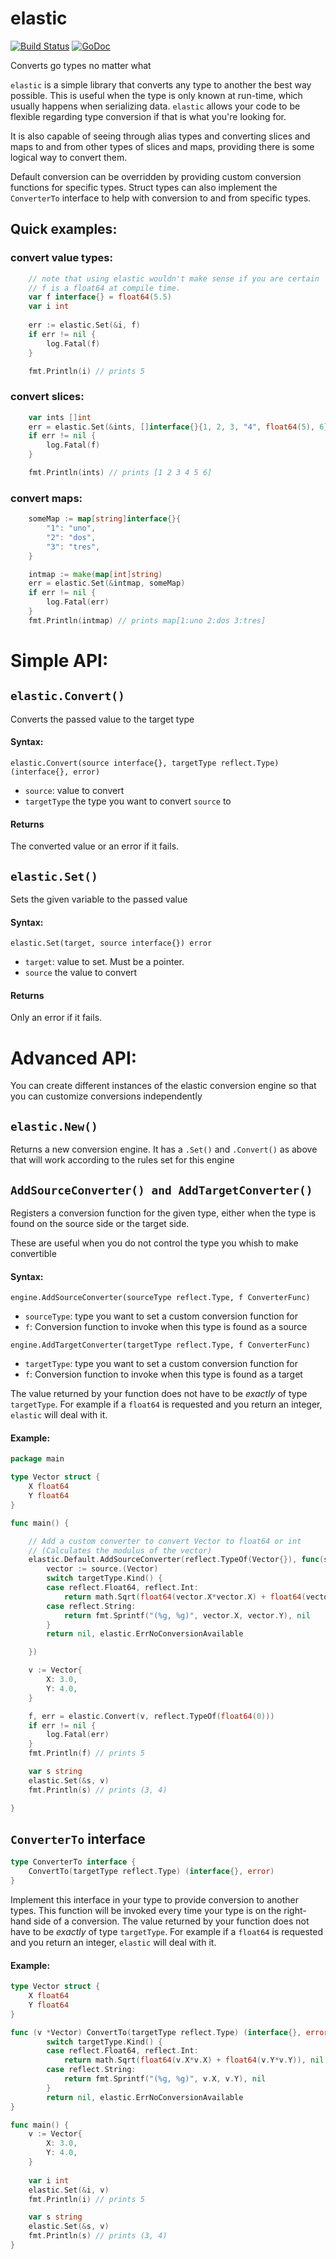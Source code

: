 # elastic
[![Build Status](https://travis-ci.org/epiclabs-io/elastic.svg?branch=master)](https://travis-ci.org/epiclabs-io/elastic)
[![GoDoc](https://godoc.org/github.com/epiclabs-io/elastic?status.svg)](https://godoc.org/github.com/epiclabs-io/elastic)


Converts go types no matter what

`elastic` is a simple library that converts any type to another the best way possible. This is useful when the type is only known at run-time, which usually happens when serializing data. `elastic` allows your code to be flexible regarding type conversion if that is what you're looking for.

It is also capable of seeing through alias types and converting slices and maps to and from other types of slices and maps, providing there is some logical way to convert them.

Default conversion can be overridden by providing custom conversion functions for specific types.
Struct types can also implement the `ConverterTo` interface to help with conversion to and from specific types.


## Quick examples:

### convert value types:

```go
	// note that using elastic wouldn't make sense if you are certain
    // f is a float64 at compile time.
    var f interface{} = float64(5.5)
	var i int
    
    err := elastic.Set(&i, f)
	if err != nil {
		log.Fatal(f)
	}

	fmt.Println(i) // prints 5
```

### convert slices:

```go
	var ints []int
	err = elastic.Set(&ints, []interface{}{1, 2, 3, "4", float64(5), 6})
	if err != nil {
		log.Fatal(f)
	}

	fmt.Println(ints) // prints [1 2 3 4 5 6]
```

### convert maps:

```go
	someMap := map[string]interface{}{
		"1": "uno",
		"2": "dos",
		"3": "tres",
	}

	intmap := make(map[int]string)
	err = elastic.Set(&intmap, someMap)
	if err != nil {
		log.Fatal(err)
	}
	fmt.Println(intmap) // prints map[1:uno 2:dos 3:tres]
```

# Simple API:

## `elastic.Convert()`
Converts the passed value to the target type
#### Syntax:
`elastic.Convert(source interface{}, targetType reflect.Type) (interface{}, error)`

* `source`: value to convert
* `targetType` the type you want to convert `source` to

#### Returns
The converted value or an error if it fails.

## `elastic.Set()`
Sets the given variable to the passed value
#### Syntax:
`elastic.Set(target, source interface{}) error`
* `target`: value to set. Must be a pointer.
* `source` the value to convert

#### Returns
Only an error if it fails.

# Advanced API:

You can create different instances of the elastic conversion engine so that you can customize conversions independently

## `elastic.New()`
Returns a new conversion engine. It has a `.Set()` and `.Convert()` as above that will work according to the rules set for this engine

## `AddSourceConverter() and AddTargetConverter()`
Registers a conversion function for the given type, either when the type is found on the source side or the target side.

These are useful when you do not control the type you whish to make convertible

#### Syntax:
`engine.AddSourceConverter(sourceType reflect.Type, f ConverterFunc)`
* `sourceType`: type you want to set a custom conversion function for
* `f`: Conversion function to invoke when this type is found as a source

`engine.AddTargetConverter(targetType reflect.Type, f ConverterFunc)`
* `targetType`: type you want to set a custom conversion function for
* `f`: Conversion function to invoke when this type is found as a target

The value returned by your function does not have to be *exactly* of type `targetType`. For example if a `float64` is requested and you return an integer, `elastic` will deal with it.

#### Example:
```go
package main

type Vector struct {
	X float64
	Y float64
}

func main() {

	// Add a custom converter to convert Vector to float64 or int
	// (Calculates the modulus of the vector)
	elastic.Default.AddSourceConverter(reflect.TypeOf(Vector{}), func(source interface{}, targetType reflect.Type) (interface{}, error) {
		vector := source.(Vector)
		switch targetType.Kind() {
		case reflect.Float64, reflect.Int:
			return math.Sqrt(float64(vector.X*vector.X) + float64(vector.Y*vector.Y)), nil
		case reflect.String:
			return fmt.Sprintf("(%g, %g)", vector.X, vector.Y), nil
		}
		return nil, elastic.ErrNoConversionAvailable

	})

	v := Vector{
		X: 3.0,
		Y: 4.0,
	}

	f, err = elastic.Convert(v, reflect.TypeOf(float64(0)))
	if err != nil {
		log.Fatal(err)
	}
	fmt.Println(f) // prints 5

	var s string
	elastic.Set(&s, v)
	fmt.Println(s) // prints (3, 4)

}

```

## `ConverterTo` interface

```go
type ConverterTo interface {
	ConvertTo(targetType reflect.Type) (interface{}, error)
}
```

Implement this interface in your type to provide conversion to another types. This function will be invoked every time your type is on the right-hand side of a conversion.
The value returned by your function does not have to be *exactly* of type `targetType`. For example if a `float64` is requested and you return an integer, `elastic` will deal with it.

#### Example:

```go
type Vector struct {
	X float64
	Y float64
}

func (v *Vector) ConvertTo(targetType reflect.Type) (interface{}, error) {
		switch targetType.Kind() {
		case reflect.Float64, reflect.Int:
			return math.Sqrt(float64(v.X*v.X) + float64(v.Y*v.Y)), nil
		case reflect.String:
			return fmt.Sprintf("(%g, %g)", v.X, v.Y), nil
		}
		return nil, elastic.ErrNoConversionAvailable
}

func main() {
	v := Vector{
		X: 3.0,
		Y: 4.0,
	}
	
	var i int
	elastic.Set(&i, v)
	fmt.Println(i) // prints 5

	var s string
	elastic.Set(&s, v)
	fmt.Println(s) // prints (3, 4)
}


```